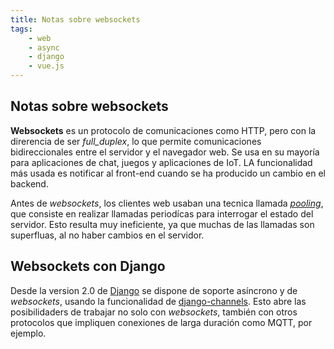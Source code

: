 ```yaml
---
title: Notas sobre websockets
tags:
    - web
    - async
    - django
    - vue.js
---
```


## Notas sobre websockets

**Websockets** es un protocolo de comunicaciones como HTTP, pero con la
direrencia de ser _full_duplex_, lo que permite comunicaciones bidireccionales
entre el servidor y el navegador web. Se usa en su mayoría para aplicaciones de
chat, juegos y aplicaciones de IoT. LA funcionalidad más usada es notificar al
front-end cuando se ha producido un cambio en el backend.

Antes de _websockets_, los clientes web usaban una tecnica llamada _[pooling](https://es.wikipedia.org/wiki/Polling)_,
que consiste en realizar llamadas periodícas para interrogar el estado del
servidor. Esto resulta muy ineficiente, ya que muchas de las llamadas son
superfluas, al no haber cambios en el servidor.

## Websockets con Django

Desde la version 2.0 de [Django](notes-on-django.md)  se dispone de soporte
asíncrono y de _websockets_, usando la funcionalidad de
[django-channels](https://channels.readthedocs.io/en/latest/). Esto abre las
posibilidaders de trabajar no solo con _websockets_, también con otros
protocolos que impliquen conexiones de larga duración como MQTT, por ejemplo.




